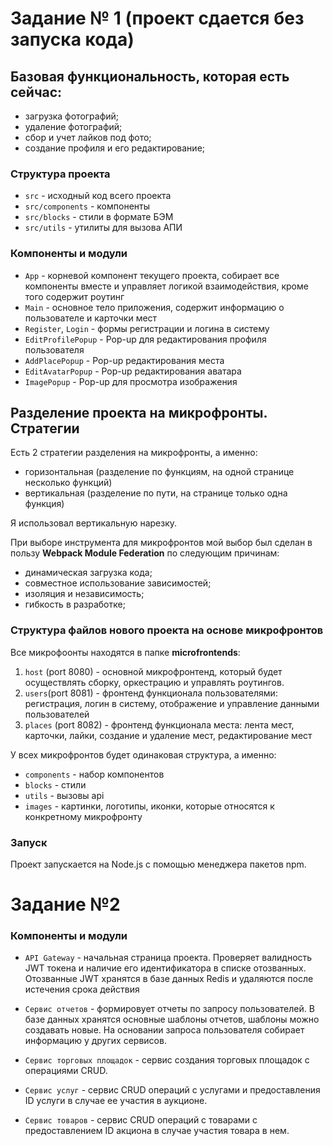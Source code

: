 
# Задание № 1 (проект сдается без запуска кода)
## Базовая функциональность, которая есть сейчас:
- загрузка фотографий;
- удаление фотографий;
- сбор и учет лайков под фото;
- создание профиля и его редактирование;

### Структура проекта
- `src` - исходный код всего проекта
- `src/components` - компоненты
- `src/blocks` - стили в формате БЭМ
- `src/utils` - утилиты для вызова АПИ

 ### Компоненты и модули

- `App` - корневой компонент текущего проекта, собирает все компоненты вместе и управляет логикой взаимодействия, кроме того содержит роутинг
- `Main` - основное тело приложения, содержит информацию о пользователе и карточки мест
- `Register`, `Login` - формы регистрации и логина в систему 
- `EditProfilePopup` - Pop-up для редактирования профиля пользователя 
- `AddPlacePopup` - Pop-up редактирования места 
- `EditAvatarPopup` - Pop-up редактирования аватара 
- `ImagePopup` - Pop-up для просмотра изображения 

## Разделение проекта на микрофронты. Стратегии
Есть 2 стратегии разделения на  микрофронты, а именно:
- горизонтальная (разделение по функциям, на одной странице несколько функций)
 - вертикальная (разделение по пути, на странице только одна функция)

Я использовал вертикальную нарезку.

При выборе инструмента для микрофронтов мой выбор был сделан в пользу **Webpack Module Federation** по следующим причинам:
- динамическая загрузка кода;
- совместное использование зависимостей;
- изоляция и независимость;
- гибкость в разработке;

### Структура файлов нового проекта на основе микрофронтов
Все микрофоонты находятся в папке **microfrontends**:
1. `host` (port 8080) - основной микрофронтенд, который будет осуществлять сборку, оркестрацию и  управлять роутингов. 
2. `users`(port 8081) - фронтенд функционала пользователями: регистрация, логин в систему, отображение и управление данными пользователей
3. `places` (port 8082) - фронтенд функционала места: лента мест, карточки, лайки, создание и удаление мест, редактирование мест

У всех микрофронтов будет одинаковая структура, а именно:
- `components` - набор компонентов
- `blocks` - стили
- `utils` - вызовы api
- `images` - картинки, логотипы, иконки, которые относятся к конкретному микрофронту

### Запуск
Проект запускается  на Node.js с помощью менеджера пакетов npm.


# Задание №2
 ### Компоненты и модули
 - `API Gateway` - начальная страница проекта. Проверяет валидность JWT токена и наличие его идентификатора в списке отозванных.
Отозванные JWT хранятся в базе данных Redis и удаляются после истечения срока действия

- `Сервис отчетов` - формировует отчеты по запросу пользователей. В базе данных хранятся основные шаблоны отчетов, шаблоны можно создавать новые. На основании запроса пользователя собирает информацию у других сервисов.

- `Сервис торговых площадок` - сервис создания торговых площадок с операциями CRUD.

- `Сервис услуг` - сервис CRUD операций с услугами и предоставления ID услуги в случае ее участия в аукционе.

- `Сервис товаров` - сервис CRUD операций с товарами с предоставлением ID акциона в случае участия товара в нем.